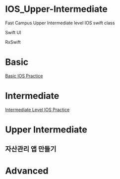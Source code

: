 # IOS_Upper-Intermediate
Fast Campus Upper Intermediate level IOS swift class

Swift UI

RxSwift

# Basic
[Basic IOS Practice](https://github.com/tcJunghunPark/ProjectBasedIOS)

# Intermediate
[Intermediate Level IOS Practice](https://github.com/tcJunghunPark/IOS_intermediate)

# Upper Intermediate
## 자산관리 앱 만들기

# Advanced

